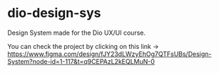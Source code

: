 # dio-design-sys
Design System made for the Dio UX/UI course.

You can check the project by clicking on this link -> https://www.figma.com/design/fJY23dLWzyEhOg7QTFsUBs/Design-System?node-id=1-117&t=q9CEPAzL2kEQLMuN-0
